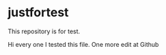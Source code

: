# justfortest
This repository is for test.

Hi every one I tested this file. One more edit at Github

